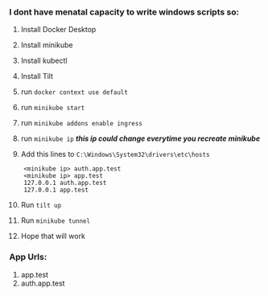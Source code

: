 ### I dont have menatal capacity to write windows scripts so:

1. Install Docker Desktop

2. Install minikube

3. Install kubectl

4. Install Tilt

5. run `docker context use default`

6. run `minikube start`

7. run `minikube addons enable ingress`

8. run `minikube ip` ***this ip could change everytime you recreate minikube***

9. Add this lines to `C:\Windows\System32\drivers\etc\hosts`
```
    <minikube ip> auth.app.test
    <minikube ip> app.test
    127.0.0.1 auth.app.test
    127.0.0.1 app.test
```

10. Run `tilt up`

11. Run `minikube tunnel`

12. Hope that will work


### App Urls:
1. app.test
2. auth.app.test

